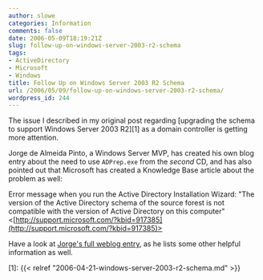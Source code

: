 ```yaml
---
author: slowe
categories: Information
comments: false
date: 2006-05-09T18:19:21Z
slug: follow-up-on-windows-server-2003-r2-schema
tags:
- ActiveDirectory
- Microsoft
- Windows
title: Follow Up on Windows Server 2003 R2 Schema
url: /2006/05/09/follow-up-on-windows-server-2003-r2-schema/
wordpress_id: 244
---
```


The issue I described in my original post regarding [upgrading the schema to support Windows Server 2003 R2][1] as a domain controller is getting more attention.

Jorge de Almeida Pinto, a Windows Server MVP, has created his own blog entry about the need to use `ADPrep.exe` from the _second_ CD, and has also pointed out that Microsoft has created a Knowledge Base article about the problem as well:

Error message when you run the Active Directory Installation Wizard: "The version of the Active Directory schema of the source forest is not compatible with the version of Active Directory on this computer"
<[http://support.microsoft.com/?kbid=917385](http://support.microsoft.com/?kbid=917385)>

Have a look at [Jorge's full weblog entry](http://blogs.dirteam.com/blogs/jorge/archive/2006/05/06/930.aspx), as he lists some other helpful information as well.

[1]: {{< relref "2006-04-21-windows-server-2003-r2-schema.md" >}}
